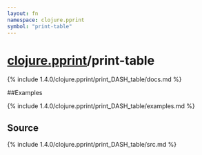 ```yaml
---
layout: fn
namespace: clojure.pprint
symbol: "print-table"
---
```


# [clojure.pprint](../)/print-table

{% include 1.4.0/clojure.pprint/print_DASH_table/docs.md %}

##Examples

{% include 1.4.0/clojure.pprint/print_DASH_table/examples.md %}
## Source
{% include 1.4.0/clojure.pprint/print_DASH_table/src.md %}

